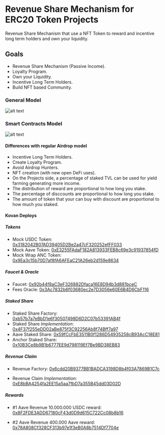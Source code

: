 # Revenue Share Mechanism for ERC20 Token Projects

Revenue Share Mechanism that use a NFT Token to reward and incentive long term holders and own your liquidity. 

## Goals
- Revenue Share Mechanism (Passive Income).
- Loyalty Program.
- Own your Liquidity.
- Incentive Long Term Holders.
- Build NFT based Community.

### General Model

![alt text](https://github.com/NimrodHunter/Revenue-Share-NTF/blob/master/proposal/diagrams/rs.png?raw=true)

### Smart Contracts Model

![alt text](https://github.com/NimrodHunter/Revenue-Share-NTF/blob/master/proposal/diagrams/cm.png?raw=true)

#### Differences with regular Airdrop model 

- Incentive Long Term Holders.
- Create Loyalty Program.
- Avoid Airdrop Hunters.
- NFT creation (with new open DeFi uses).
- On the Projects side, a percentage of staked TVL can be used for yield farming generating more income.
- The distribution of reward are proportional to how long you stake.
- The percentage of disccounts are proportional to how long you stake.
- The amount of token that your can buy with discount are proportional to how much you staked.


#### Kovan Deploys
##### Tokens

- Mock USDC Token: [0x3182042B07AD39405D2Be2a47cF320252efFF033](0x3182042B07AD39405D2Be2a47cF320252efFF033)
- Mock Aave Token: [0xE3255FAdaF182A813933FEB8c69e3c91937854fD](https://kovan.etherscan.io/address/0xE3255FAdaF182A813933FEB8c69e3c91937854fD)
- Mock Wrap ANC Token: [0x9Ea3c15b70D7af8fA6AFEaC21A26eb2d159e8634](0x9Ea3c15b70D7af8fA6AFEaC21A26eb2d159e8634)

##### Faucet & Oracle
- Faucet: [0x92b44f8aC3eF326882Dfaca16E8D94b3d881bceC](https://kovan.etherscan.io/address/0x92b44f8aC3eF326882Dfaca16E8D94b3d881bceC)
- Fees Oracle: [0x3Ac7832b6f03680ec2e7D3056e60E6B4D6CbF116](https://kovan.etherscan.io/address/0x30A879399cb300E4f32d1fCEFf4F7dAbcE79dE8f)

##### Staked Share
- Staked Share Factory: [0xb57b7a7eBbD1e6f30507498D6D2C07b53391AB4f](https://kovan.etherscan.io/address/0xb57b7a7eBbD1e6f30507498D6D2C07b53391AB4f)
- Staked Share *Implementation*: [0x4F37f255eDD02aBe875f3C92256Ab8f74Bff7a97](https://kovan.etherscan.io/address/0x4F37f255eDD02aBe875f3C92256Ab8f74Bff7a97)
- Aave Staked Share: [0x59fCcFbE3511B0f1286D54935258cB93AcC18E81](https://kovan.etherscan.io/address/0x59fCcFbE3511B0f1286D54935258cB93AcC18E81)
- Anchor Staked Share: [0x10B3Ce8b9B1b6777EE9d798119Ef7Be9BD38EB83](https://kovan.etherscan.io/address/0x10B3Ce8b9B1b6777EE9d798119Ef7Be9BD38EB83)

##### Revenue Claim

- Revenue Factory: [0x6cdd20B9377BB1BADCA3198D8b4f03A7869B1C7c](https://kovan.etherscan.io/address/0x6cdd20B9377BB1BADCA3198D8b4f03A7869B1C7c)

- Revenue Claim *Implementation*: [0xE8bBA4254fa2EE15a5aa7fbD7a355B45dd03D02D](https://kovan.etherscan.io/address/0xE8bBA4254fa2EE15a5aa7fbD7a355B45dd03D02D7)


##### Rewards

- #1 Aave Revenue 10.000.000 USDC reward: [0x8F2FDE3ADD67180cF43d0D9d615C722Cc08b8b16](https://kovan.etherscan.io/address/0x8F2FDE3ADD67180cF43d0D9d615C722Cc08b8b16)

- #2 Aave Revenue 400.000 Aave reward: [0x78A808Cf328CF313b97e1f3eB0A8b7514Df7704e](https://kovan.etherscan.io/address/0x78A808Cf328CF313b97e1f3eB0A8b7514Df7704e)


